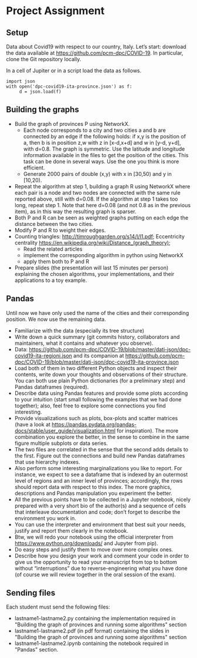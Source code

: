 # Project Assignment
## Setup

Data about Covid19 with respect to our country, Italy.
Let’s start: download the data available at https://github.com/pcm-dpc/COVID-19. In particular, clone the Git repository locally.

In a cell of Jupiter or in a script load the data as follows.

    import json
    with open('dpc-covid19-ita-province.json') as f:
         d = json.load(f)

## Building the graphs

- Build the graph of provinces P using NetworkX.
  - Each node corresponds to a city and two cities a and b are connected by an edge if the following holds: if x,y is the position of a, then b is in position z,w with z in [x-d,x+d] and w in [y-d, y+d], with d=0.8. The graph is symmetric. Use the latitude and longitude information available in the files to get the position of the cities. This task can be done in several ways. Use the one you think is more efficient.
  - Generate 2000 pairs of double (x,y) with x in [30,50) and y in [10,20).
- Repeat the algorithm at step 1, building a graph R using NetworkX where each pair is a node and two nodes are connected with the same rule reported above, still with d=0.08. If the algorithm at step 1 takes too long, repeat step 1. Note that here d=0.08 (and not 0.8 as in the previous item), as in this way the resulting graph is sparser.
- Both P and R can be seen as weighted graphs putting on each edge the distance between the two cities.
- Modify P and R to weight their edges.
- Counting triangles: http://timroughgarden.org/s14/l/l1.pdf;
  Eccentricity centrality https://en.wikipedia.org/wiki/Distance_(graph_theory);
  - Read the related articles
  - implement the corresponding algorithm in python using NetworkX
  - apply them both to P and R
- Prepare slides (the presentation will last 15 minutes per person) explaining the chosen algorithms, your implementations, and their applications to a toy example.

## Pandas

Until now we have only used the name of the cities and their corresponding position. We now use the remaining data.

- Familiarize with the data (especially its tree structure)
- Write down a quick summary (git commits history, collaborators and maintainers, what it contains and whatever you observe).
- Data: https://github.com/pcm-dpc/COVID-19/blob/master/dati-json/dpc-covid19-ita-regioni.json and its companion at https://github.com/pcm-dpc/COVID-19/blob/master/dati-json/dpc-covid19-ita-province.json
- Load both of them in two different Python objects and inspect their contents, write down your thoughts and observations of their structure. You can both use plain Python dictionaries (for a preliminary step) and Pandas dataframes (required).
- Describe data using Pandas features and provide some plots according to your intuition (start small following the examples that we had done together); also, feel free to explore some connections you find interesting.
- Provide visualizations such as plots, box-plots and scatter matrices 
(have a look at https://pandas.pydata.org/pandas-docs/stable/user_guide/visualization.html  for inspiration). 
The more combination you explore the better, in the sense to combine in the same figure multiple 
subplots or data series.
- The two files are correlated in the sense that the second adds details to the first. 
Figure out the connections and build new Pandas dataframes that use hierarchy indexes. 
- Also perform some interesting marginalizations you like to report.
For instance, we expect to see a dataframe that is indexed by an outermost level of regions and an 
inner level of provinces; accordingly, the rows should report data with respect to this index.
The more graphics, descriptions and Pandas manipulation you experiment the better.
- All the previous points have to be collected in a Jupyter notebook, nicely prepared with a very short bio 
of the author(s) and a sequence of cells that interleave documentation and code; 
don’t forget to describe the environment you work in.
- You can use the interpreter and environment that best suit your needs, justify and report them clearly in the notebook. 
- Btw, we will redo your notebook using the official interpreter from https://www.python.org/downloads/ and Jupyter from pip).
- Do easy steps and justify them to move over more complex ones. 
- Describe how you design your work and comment your code in order to give us the opportunity to read your 
manuscript from top to bottom without “interruptions” due to reverse-engineering what you have done 
(of course we will review together in the oral session of the exam).

## Sending files

Each student must send the following files:

- lastname1-lastname2.py containing the implementation required in "Building the graph of provinces and running some algorithms" section
- lastname1-lastname2.pdf (in pdf format) containing the slides in "Building the graph of provinces and running some algorithms" section
- lastname1-lastname2.ipynb containing the notebook required in "Pandas" section.
